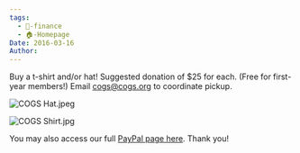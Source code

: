 ```yaml
---
tags:
  - 💸-finance
  - 🏠-Homepage
Date: 2016-03-16
Author: 
---
```

Buy a t-shirt and/or hat! Suggested donation of $25 for each. (Free for first-year members!) Email cogs@cogs.org to coordinate pickup.

![COGS Hat.jpeg](file:///C:%5CUsers%5Cjenna%5CDownloads%5CCOGS%20Hat.jpeg)

![COGS Shirt.jpg](file:///C:%5CUsers%5Cjenna%5CDownloads%5CCOGS%20Shirt.jpg)

You may also access our full [PayPal page here](https://www.paypal.com/biz/profile/ue896cogs). Thank you!